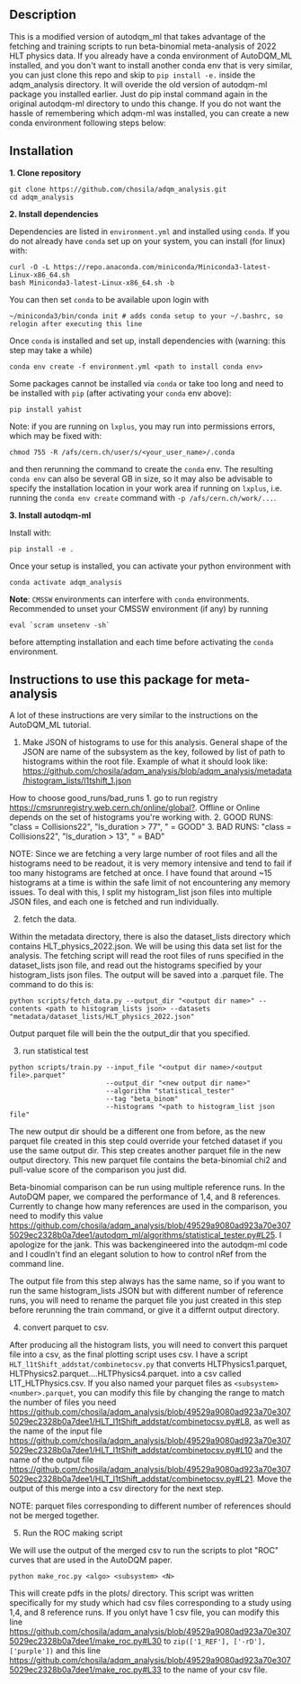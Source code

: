 
## Description
This is a modified version of autodqm_ml that takes advantage of the fetching and training scripts to run beta-binomial meta-analysis of 2022 HLT physics data. If you already have a conda environment of AutoDQM_ML installed, and you don't want to install another conda env that is very similar, you can just clone this repo and skip to `pip install -e.` inside the adqm_analysis directory. It will overide the old version of autodqm-ml package you installed earlier. Just do pip instal command again in the original autodqm-ml directory to undo this change. If you do not want the hassle of remembering which adqm-ml was installed, you can create a new conda environment following steps below:

## Installation
**1. Clone repository**
```
git clone https://github.com/chosila/adqm_analysis.git
cd adqm_analysis
```
**2. Install dependencies**

Dependencies are listed in ```environment.yml``` and installed using `conda`. If you do not already have `conda` set up on your system, you can install (for linux) with:
```
curl -O -L https://repo.anaconda.com/miniconda/Miniconda3-latest-Linux-x86_64.sh
bash Miniconda3-latest-Linux-x86_64.sh -b
```
You can then set `conda` to be available upon login with
```
~/miniconda3/bin/conda init # adds conda setup to your ~/.bashrc, so relogin after executing this line
```

Once `conda` is installed and set up, install dependencies with (warning: this step may take a while)
```
conda env create -f environment.yml <path to install conda env>
```

Some packages cannot be installed via `conda` or take too long and need to be installed with `pip` (after activating your `conda` env above):
```
pip install yahist
```

Note: if you are running on `lxplus`, you may run into permissions errors, which may be fixed with:
```
chmod 755 -R /afs/cern.ch/user/s/<your_user_name>/.conda
```
and then rerunning the command to create the `conda` env. The resulting `conda env` can also be several GB in size, so it may also be advisable to specify the installation location in your work area if running on `lxplus`, i.e. running the `conda env create` command with `-p /afs/cern.ch/work/...`.

**3. Install autodqm-ml**

Install with:
```
pip install -e .
```

Once your setup is installed, you can activate your python environment with
```
conda activate adqm_analysis
```

**Note**: `CMSSW` environments can interfere with `conda` environments. Recommended to unset your CMSSW environment (if any) by running
```
eval `scram unsetenv -sh`
```
before attempting installation and each time before activating the `conda` environment.



## Instructions to use this package for meta-analysis


A lot of these instructions are very similar to the instructions on the AutoDQM_ML tutorial.

1. Make JSON of histograms to use for this analysis. General shape of the JSON are name of the subsystem as the key, followed by list of path to histograms within the root file. Example of what it should look like: <https://github.com/chosila/adqm_analysis/blob/adqm_analysis/metadata/histogram_lists/l1tshift_1.json>

How to choose good_runs/bad_runs
    1. go to run registry <https://cmsrunregistry.web.cern.ch/online/global?>. Offline or Online depends on the set of histograms you're working with.
    2. GOOD RUNS: "class = Collisions22", "ls_duration > 77", "<subsystem> = GOOD"
    3. BAD RUNS:  "class = Collisions22", "ls_duration > 13", "<subsystem> = BAD"

NOTE: Since we are fetching a very large number of root files and all the histograms need to be readout, it is very memory intensive and tend to fail if too many histograms are fetched at once. I have found  that around ~15 histograms at a time is within the safe limit of not encountering any memory issues. To deal with this, I split my histogram_list json files into multiple JSON files, and each one is fetched and run individually.

2. fetch the data.

Within the metadata directory, there is also the dataset_lists directory which contains HLT_physics_2022.json. We will be using this data set list for the analysis. The fetching script will read the root files of runs specified in the dataset_lists json file, and read out the histograms specified by your histogram_lists json files. The output will be saved into a .parquet file. The command to do this is:
```
python scripts/fetch_data.py --output_dir "<output dir name>" --contents <path to histogram_lists json> --datasets "metadata/dataset_lists/HLT_physics_2022.json"
```
Output parquet file will bein the the output_dir that you specified.

3. run statistical test

```
python scripts/train.py --input_file "<output dir name>/<output file>.parquet"
                        --output_dir "<new output dir name>"
                        --algorithm "statistical_tester"
                        --tag "beta_binom"
                        --histograms "<path to histogram_list json file"
```

The new output dir should be a different one from before, as the new parquet file created in this step could override your fetched dataset if you use the same output dir. This step creates another parquet file in the new output directory. This new parquet file contains the beta-binomial chi2 and pull-value score of the comparison you just did.


Beta-binomial comparison can be run using multiple reference runs. In the AutoDQM paper, we compared the performance of 1,4, and 8 references. Currently to change how many references are used in the comparison, you need to modify this value <https://github.com/chosila/adqm_analysis/blob/49529a9080ad923a70e3075029ec2328b0a7dee1/autodqm_ml/algorithms/statistical_tester.py#L25>. I apologize for the jank. This was backengineered into the autodqm-ml code and I coudln't find an elegant solution to how to control nRef from the command line.

The output file from this step always has the same name, so if you want to run the same histogram_lists JSON but with different number of reference runs, you will need to rename the parquet file you just created in this step before rerunning the train command, or give it a differnt output directory.


4. convert parquet to csv.

After producing all the histogram lists, you will need to convert this parquet file into a csv, as the final plotting script uses csv. I have a script `HLT_l1tShift_addstat/combinetocsv.py` that converts HLTPhysics1.parquet, HLTPhysics2.parquet....HLTPhysics4.parquet. into a csv called L1T_HLTPhysics.csv. If you also named your parquet files as `<subsystem><number>.parquet`, you can modify this file by changing the range to match the number of files you need <https://github.com/chosila/adqm_analysis/blob/49529a9080ad923a70e3075029ec2328b0a7dee1/HLT_l1tShift_addstat/combinetocsv.py#L8>, as well as the name of the input file <https://github.com/chosila/adqm_analysis/blob/49529a9080ad923a70e3075029ec2328b0a7dee1/HLT_l1tShift_addstat/combinetocsv.py#L10> and the name of the output file <https://github.com/chosila/adqm_analysis/blob/49529a9080ad923a70e3075029ec2328b0a7dee1/HLT_l1tShift_addstat/combinetocsv.py#L21>. Move the output of this merge into a csv directory for the next step.

NOTE: parquet files corresponding to different number of references should not be merged together.

5. Run the ROC making script

We will use the output of the merged csv to run the scripts to plot "ROC" curves that are used in the AutoDQM paper.

```
python make_roc.py <algo> <subsystem> <N>
```

This will create pdfs in the plots/ directory. This script was written specifically for my study which had csv files corresponding to a study using 1,4, and 8 reference runs. If you onlyt have 1 csv file, you can modify this line <https://github.com/chosila/adqm_analysis/blob/49529a9080ad923a70e3075029ec2328b0a7dee1/make_roc.py#L30> to `zip(['1_REF'], ['-rD'], ['purple'])` and this line <https://github.com/chosila/adqm_analysis/blob/49529a9080ad923a70e3075029ec2328b0a7dee1/make_roc.py#L33> to the name of your csv file.